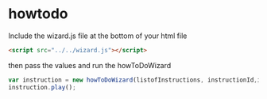 # howtodo

Include the wizard.js file at the bottom of your html file
```HTML
<script src="../../wizard.js"></script>
```

then pass the values and run the howToDoWizard  
```JavaScript
var instruction = new howToDoWizard(listofInstructions, instructionId,interval);
instruction.play();
```
